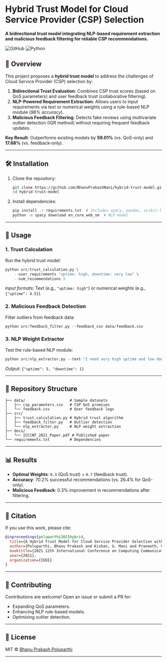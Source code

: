 # Hybrid Trust Model for Cloud Service Provider (CSP) Selection  
**A bidirectional trust model integrating NLP-based requirement extraction and malicious feedback filtering for reliable CSP recommendations.**  

![GitHub](https://img.shields.io/badge/license-MIT-blue) ![Python](https://img.shields.io/badge/python-3.7%2B-green)  

## 📝 Overview  
This project proposes a **hybrid trust model** to address the challenges of Cloud Service Provider (CSP) selection by:  
1. **Bidirectional Trust Evaluation**: Combines CSP trust scores (based on QoS parameters) and user feedback trust (collaborative filtering).  
2. **NLP-Powered Requirement Extraction**: Allows users to input requirements via text or numerical weights using a rule-based NLP module (*98% accuracy*).  
3. **Malicious Feedback Filtering**: Detects fake reviews using multivariate outlier detection (IQR method) without requiring frequent feedback updates.  

**Key Result**: Outperforms existing models by **59.01%** (vs. QoS-only) and **17.68%** (vs. feedback-only).  

---

## 🛠️ Installation  
1. Clone the repository:  
   ```bash  
   git clone https://github.com/BhanuPrakashNani/hybrid-trust-model.git  
   cd hybrid-trust-model  
   ```  
2. Install dependencies:  
   ```bash  
   pip install -r requirements.txt  # Includes spaCy, pandas, scikit-learn, etc.  
   python -m spacy download en_core_web_sm  # NLP model  
   ```  

---

## 🚀 Usage  
### 1. **Trust Calculation**  
Run the hybrid trust model:  
```python  
python src/trust_calculation.py \  
    --user_requirements "uptime: high, downtime: very low" \  
    --num_recommendations 5  
```  
*Input formats*: Text (e.g., `"uptime: high"`) or numerical weights (e.g., `{"uptime": 4.5}`).  

### 2. **Malicious Feedback Detection**  
Filter outliers from feedback data:  
```python  
python src/feedback_filter.py --feedback_csv data/feedback.csv  
```  

### 3. **NLP Weight Extractor**  
Test the rule-based NLP module:  
```python  
python src/nlp_extractor.py --text "I need very high uptime and low downtime"  
```  
*Output*: `{"uptime": 5, "downtime": 1}`  

---

## 📂 Repository Structure  
```  
├── data/                    # Sample datasets  
│   ├── csp_parameters.csv   # CSP QoS promises  
│   └── feedback.csv         # User feedback logs  
├── src/  
│   ├── trust_calculation.py # Hybrid trust algorithm  
│   ├── feedback_filter.py   # Outlier detection  
│   └── nlp_extractor.py     # NLP weight extraction  
├── docs/  
│   └── ICCCNT_2021_Paper.pdf # Published paper  
└── requirements.txt         # Dependencies  
```  

---

## 📊 Results  
- **Optimal Weights**: `0.3` (QoS trust) + `0.7` (feedback trust).  
- **Accuracy**: 70.2% successful recommendations (vs. 26.4% for QoS-only).  
- **Malicious Feedback**: 0.3% improvement in recommendations after filtering.

---

## 📜 Citation  
If you use this work, please cite:  
```bibtex  
@inproceedings{poluparthi2021hybrid,  
  title={A Hybrid Trust Model for Cloud Service Provider Selection with NLP Support and Malicious User Feedback Filtering},  
  author={Poluparthi, Bhanu Prakash and Kishan, G. Mani and Praneeth, V. Bala Sai and Manikanta, A. and Sarath, Greeshma},  
  booktitle={2021 12th International Conference on Computing Communication and Networking Technologies (ICCCNT)},  
  year={2021},  
  organization={IEEE}  
}  
```  

---

## 🤝 Contributing  
Contributions are welcome! Open an issue or submit a PR for:  
- Expanding QoS parameters.  
- Enhancing NLP rule-based models.  
- Optimizing outlier detection.  

---

## 📄 License  
MIT © [Bhanu Prakash Poluparthi](https://linkedin.com/in/bhanu-prakash-poluparthi)  

--- 

